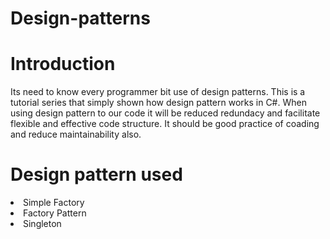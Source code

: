 # Design-patterns

# Introduction
Its need to know every programmer bit use of design patterns. This is a tutorial series that simply shown how design pattern works in C#. When using design pattern to our code it will be reduced redundacy and facilitate flexible and effective code structure. It should be good practice of coading and reduce maintainability also.

# Design pattern used
<li> Simple Factory</li>
<li> Factory Pattern</li>
<li> Singleton</li>
